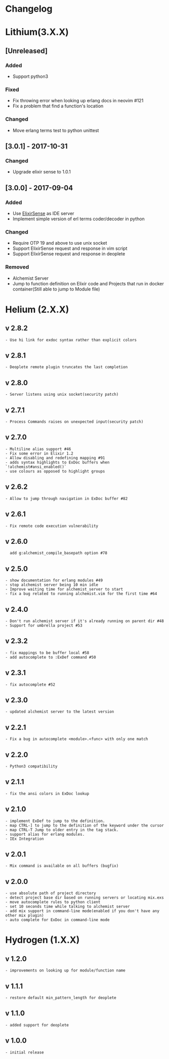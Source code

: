 # Changelog

# Lithium(3.X.X)

## [Unreleased]
### Added
- Support python3

### Fixed
- Fix throwing error when looking up erlang docs in neovim #121
- Fix a problem that find a function's location

### Changed
- Move erlang terms test to python unittest

## [3.0.1] - 2017-10-31

### Changed

- Upgrade elixir sense to 1.0.1

## [3.0.0] - 2017-09-04

### Added
- Use [ElixirSense](https://github.com/msaraiva/elixir_sense) as IDE server
- Implement simple version of erl terms coder/decoder in python

### Changed

- Require OTP 19 and above to use unix socket
- Support ElixirSense request and response in vim script
- Support ElixirSense request and response in deoplete

### Removed
- Alchemist Server
- Jump to function definition on Elixir code and Projects that run in docker container(Still able to jump to Module file)

# Helium (2.X.X)

## v 2.8.2
	- Use hi link for exdoc syntax rather than explicit colors

## v 2.8.1
	- Deoplete remote plugin truncates the last completion

## v 2.8.0
	- Server listens using unix socket(security patch)

## v 2.7.1
	- Process Commands raises on unexpected input(security patch)

## v 2.7.0
	- Multiline alias support #46
	- Fix some error in Elixir 1.2
	- Allow disabling and redefining mapping #91
	- adds syntax highlights to ExDoc buffers when `!alchemist#ansi_enabled()`
	- use colours as opposed to highlight groups

## v 2.6.2
	- Allow to jump through navigation in ExDoc buffer #82

## v 2.6.1
	- Fix remote code execution vulnerability

## v 2.6.0
	  add g:alchemist_compile_basepath option #78

## v 2.5.0
	- show documentation for erlang modules #49
	- stop alchemist server being 10 min idle
	- Improve waiting time for alchemist_server to start
	- fix a bug related to running alchemist.vim for the first time #64

## v 2.4.0
	- Don't run alchemist server if it's already running on parent dir #48
	- Support for umbrella project #53

## v 2.3.2
	- fix mappings to be buffer local #58
	- add autocomplete to :ExDef command #50

## v 2.3.1
	- fix autocomplete #52

## v 2.3.0
	- updated alchemist server to the latest version

## v 2.2.1
	- Fix a bug in autocomplete <module>.<func> with only one match

## v 2.2.0
	- Python3 compatibility

## v 2.1.1
	- fix the ansi colors in ExDoc lookup

## v 2.1.0
	- implement ExDef to jump to the definition.
	- map CTRL-] to jump to the definition of the keyword under the cursor
	- map CTRL-T Jump to older entry in the tag stack.
	- support alias for erlang modules.
	- IEx Integration

## v 2.0.1
	- Mix command is available on all buffers (bugfix)

## v 2.0.0
	- use absolute path of project directory
	- detect project base dir based on running servers or locating mix.exs
	- move autocomplete rules to python client
	- set 10 seconds time while talking to alchemist server
	- add mix support in command-line mode(enabled if you don't have any other mix plugin)
	- auto complete for ExDoc in command-line mode


# Hydrogen (1.X.X)

## v 1.2.0
	- improvements on looking up for module/function name

## v 1.1.1
	- restore default min_pattern_length for deoplete

## v 1.1.0
	- added support for deoplete

## v 1.0.0
	- initial release
